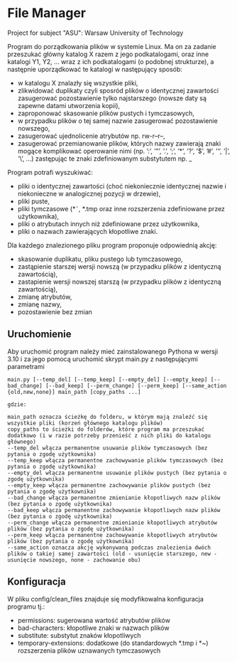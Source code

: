# File Manager

Project for subject "ASU": Warsaw University of Technology

Program do porządkowania plików w systemie Linux. Ma on za zadanie przeszukać główny katalog X razem z jego podkatalogami, oraz inne katalogi Y1, Y2, ... wraz z ich podkatalogami (o podobnej strukturze), a następnie uporządkować te katalogi w następujący sposób:
- w katalogu X znalazły się wszystkie pliki,
- zlikwidować duplikaty czyli sposród plików o identycznej zawartości zasugerować pozostawienie tylko najstarszego (nowsze daty są zapewne datami utworzenia kopii),
- zaproponować skasowanie plików pustych i tymczasowych,
- w przypadku plików o tej samej nazwie zasugerować pozostawienie nowszego,
- zasugerować ujednolicenie atrybutów np. rw-r–r–,
- zasugerować przemianowanie plików, których nazwy zawierają znaki mogące komplikować operowanie nimi (np. ’:’, ’”’, ’.’, ’;’, ’*’, ’?’, ’$’, ’#’, ’‘’, ’|’, ’\’, ...) zastępując te znaki zdefiniowanym substytutem np. _

Program potrafi wyszukiwać:
- pliki o identycznej zawartości (choć niekoniecznie identycznej nazwie i niekonieczne w analogicznej pozycji w drzewie),
- pliki puste,
- pliki tymczasowe (*˜, *.tmp oraz inne rozszerzenia zdefiniowane przez użytkownika),
- pliki o atrybutach innych niż zdefiniowane przez użytkownika,
- pliki o nazwach zawierających kłopotliwe znaki.

Dla każdego znalezionego pliku program proponuje odpowiednią akcję:
- skasowanie duplikatu, pliku pustego lub tymczasowego,
- zastąpienie starszej wersji nowszą (w przypadku plików z identyczną zawartością),
- zastapienie wersji nowszej starszą (w przypadku plików z identyczną zawartością),
- zmianę atrybutów,
- zmianę nazwy,
- pozostawienie bez zmian

## Uruchomienie

Aby uruchomić program należy mieć zainstalowanego Pythona w wersji 3.10 i za jego pomocą uruchomić skrypt main.py z następującymi parametrami
```
main.py [--temp_del] [--temp_keep] [--empty_del] [--empty_keep] [--bad_change] [--bad_keep] [--perm_change] [--perm_keep] [--same_action {old,new,none}] main_path [copy_paths ...]

gdzie:

main_path oznacza ścieżkę do folderu, w którym mają znaleźć się wszystkie pliki (korzeń głównego katalogu plików)
copy_paths to ścieżki do folderów, które program ma przeszukać dodatkowo (i w razie potrzeby przenieść z nich pliki do katalogu głównego)
--temp_del włącza permanentne usuwanie plików tymczasowych (bez pytania o zgodę użytkownika)
--temp_keep włącza permanentne zachowywanie plików tymczasowych (bez pytania o zgodę użytkownika)
--empty_del włącza permanentne usuwanie plików pustych (bez pytania o zgodę użytkownika)
--empty_keep włącza permanentne zachowywanie plików pustych (bez pytania o zgodę użytkownika)
--bad_change włącza permanentne zmienianie kłopotliwych nazw plików (bez pytania o zgodę użytkownika)
--bad_keep włącza permanentne zachowywanie kłopotliwych nazw plików (bez pytania o zgodę użytkownika)
--perm_change włącza permanentne zmienianie kłopotliwych atrybutów plików (bez pytania o zgodę użytkownika)
--perm_keep włącza permanentne zachowywanie kłopotliwych atrybutów plików (bez pytania o zgodę użytkownika)
--same_action oznacza akcję wykonywaną podczas znalezienia dwóch plików o takiej samej zawartości (old - usunięcie starszego, new - usunięcie nowszego, none - zachowanie obu)
```

## Konfiguracja
W pliku config/clean_files znajduje się modyfikowalna konfiguracja programu tj.:
- permissions: sugerowana wartość atrybutów plików
- bad-characters: kłopotliwe znaki w nazwach plików
- substitute: substytut znaków kłopotliwych
- temporary-extensions: dodatkowe (do standardowych *.tmp i *~) rozszerzenia plików uznawanych tymczasowych
